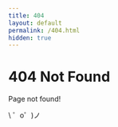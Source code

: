 ```yaml
---
title: 404
layout: default
permalink: /404.html
hidden: true
---
```


# 404 Not Found

Page not found!

\ ゜o゜)ノ
